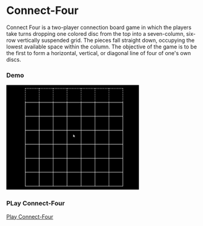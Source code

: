 # Connect-Four
Connect Four is a two-player connection board game in which the players take turns dropping one colored disc from the top into a seven-column, six-row vertically suspended grid. The pieces fall straight down, occupying the lowest available space within the column. The objective of the game is to be the first to form a horizontal, vertical, or diagonal line of four of one's own discs.

### Demo
![Connect-Four Gif](gifs/Connect-4.gif)

### PLay Connect-Four
[Play Connect-Four](https://kgmeinecke.github.io/Connect-Four/)
